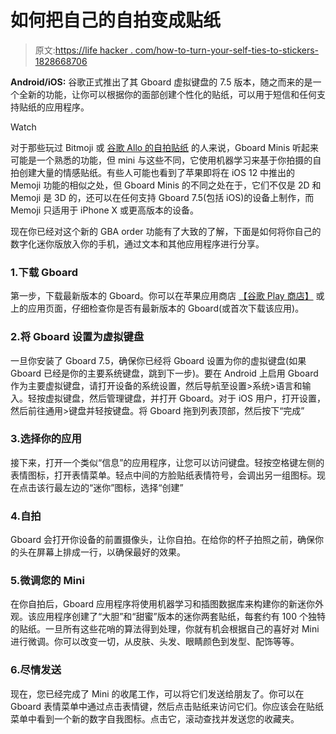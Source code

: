 # 如何把自己的自拍变成贴纸

> 原文:[https://life hacker . com/how-to-turn-your-self-ties-to-stickers-1828668706](https://lifehacker.com/how-to-turn-your-selfies-into-stickers-1828668706)

**Android/iOS:** 谷歌正式推出了其 Gboard 虚拟键盘的 7.5 版本，随之而来的是一个全新的功能，让你可以根据你的面部创建个性化的贴纸，可以用于短信和任何支持贴纸的应用程序。

Watch

对于那些玩过 Bitmoji 或 [谷歌 Allo 的自拍贴纸](https://lifehacker.com/google-allos-selfie-stickers-are-cool-but-dont-get-too-1795168475) 的人来说，Gboard Minis 听起来可能是一个熟悉的功能，但 mini 与这些不同，它使用机器学习来基于你拍摄的自拍创建大量的情感贴纸。有些人可能也看到了苹果即将在 iOS 12 中推出的 Memoji 功能的相似之处，但 Gboard Minis 的不同之处在于，它们不仅是 2D 和 Memoji 是 3D 的，还可以在任何支持 Gboard 7.5(包括 iOS)的设备上制作，而 Memoji 只适用于 iPhone X 或更高版本的设备。

现在你已经对这个新的 GBA order 功能有了大致的了解，下面是如何将你自己的数字化迷你版放入你的手机，通过文本和其他应用程序进行分享。

### 1.下载 Gboard

第一步，下载最新版本的 Gboard。你可以在苹果应用商店 [【谷歌 Play 商店】](https://play.google.com/store/apps/details?id=com.google.android.inputmethod.latin&hl=en_US) 或上的应用页面，仔细检查你是否有最新版本的 Gboard(或首次下载该应用)。

### 2.将 Gboard 设置为虚拟键盘

一旦你安装了 Gboard 7.5，确保你已经将 Gboard 设置为你的虚拟键盘(如果 Gboard 已经是你的主要系统键盘，跳到下一步)。要在 Android 上启用 Gboard 作为主要虚拟键盘，请打开设备的系统设置，然后导航至设置>系统>语言和输入。轻按虚拟键盘，然后管理键盘，并打开 Gboard。对于 iOS 用户，打开设置，然后前往通用>键盘并轻按键盘。将 Gboard 拖到列表顶部，然后按下“完成”

### 3.选择你的应用

接下来，打开一个类似“信息”的应用程序，让您可以访问键盘。轻按空格键左侧的表情图标，打开表情菜单。轻点中间的方脸贴纸表情符号，会调出另一组图标。现在点击该行最左边的“迷你”图标，选择“创建”

### 4.自拍

Gboard 会打开你设备的前置摄像头，让你自拍。在给你的杯子拍照之前，确保你的头在屏幕上排成一行，以确保最好的效果。

### 5.微调您的 Mini

在你自拍后，Gboard 应用程序将使用机器学习和插图数据库来构建你的新迷你外观。该应用程序创建了“大胆”和“甜蜜”版本的迷你两套贴纸，每套约有 100 个独特的贴纸。一旦所有这些花哨的算法得到处理，你就有机会根据自己的喜好对 Mini 进行微调。你可以改变一切，从皮肤、头发、眼睛颜色到发型、配饰等等。

### 6.尽情发送

现在，您已经完成了 Mini 的收尾工作，可以将它们发送给朋友了。你可以在 Gboard 表情菜单中通过点击表情键，然后点击贴纸来访问它们。你应该会在贴纸菜单中看到一个新的数字自我图标。点击它，滚动查找并发送您的收藏夹。